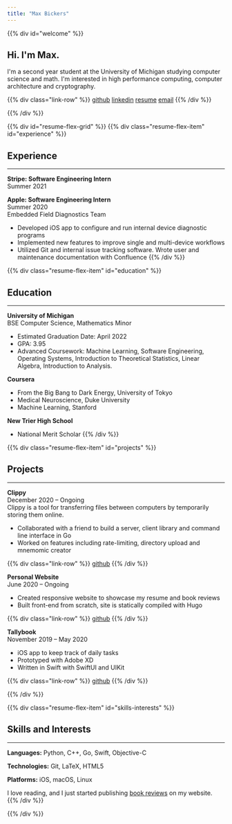 ```yaml
---
title: "Max Bickers"
---
```


{{% div id="welcome" %}}
## Hi. I'm Max.
I'm a second year student at the University of Michigan studying computer science and math. I'm interested in high performance computing, computer architecture and cryptography.

{{% div class="link-row" %}}
[github](https://github.com/mbickers)
[linkedin](https://www.linkedin.com/in/maxbickers)
[resume](/MaxBickersResume.pdf)
[email](mailto:mbickers@umich.edu)
{{% /div %}}

{{% /div %}}

{{% div id="resume-flex-grid" %}}
{{% div class="resume-flex-item" id="experience" %}}
## Experience
***
**Stripe: Software Engineering Intern**<br>
Summer 2021

**Apple: Software Engineering Intern**<br>
Summer 2020<br>
Embedded Field Diagnostics Team
- Developed iOS app to configure and run internal device diagnostic programs
- Implemented new features to improve single and multi-device workflows
- Utilized Git and internal issue tracking software. Wrote user and maintenance documentation with Confluence
{{% /div %}}

{{% div class="resume-flex-item" id="education" %}}
## Education
***
**University of Michigan**<br>
BSE Computer Science, Mathematics Minor
- Estimated Graduation Date: April 2022
- GPA: 3.95
- Advanced Coursework: Machine Learning, Software Engineering, Operating Systems, Introduction to Theoretical Statistics, Linear Algebra, Introduction to Analysis.<br>

**Coursera**
- From the Big Bang to Dark Energy, University of Tokyo
- Medical Neuroscience, Duke University
- Machine Learning, Stanford

**New Trier High School**
- National Merit Scholar
{{% /div %}}

{{% div class="resume-flex-item" id="projects" %}}
## Projects
***
**Clippy**<br>
December 2020 &ndash; Ongoing<br>
Clippy is a tool for transferring files between computers by temporarily storing them online.
- Collaborated with a friend to build a server, client library and command line interface in Go
- Worked on features including rate-limiting, directory upload and mnemomic creator

{{% div class="link-row" %}}
[github](https://github.com/evanweissburg/clippy)
{{% /div %}}

**Personal Website**<br>
June 2020 &ndash; Ongoing
- Created responsive website to showcase my resume and book reviews
- Built front-end from scratch, site is statically compiled with Hugo

{{% div class="link-row" %}}
[github](https://github.com/mbickers/personal-site)
{{% /div %}}

**Tallybook**<br>
November 2019 &ndash; May 2020
- iOS app to keep track of daily tasks
- Prototyped with Adobe XD
- Written in Swift with SwiftUI and UIKit

{{% div class="link-row" %}}
[github](https://github.com/mbickers/tallybook)
{{% /div %}}

{{% /div %}}

{{% div class="resume-flex-item" id="skills-interests" %}}
## Skills and Interests
***
**Languages:** Python, C++, Go, Swift, Objective-C

**Technologies:** Git, LaTeX, HTML5

**Platforms:** iOS, macOS, Linux

I love reading, and I just started publishing [book reviews](/bookshelf) on my website.
{{% /div %}}

{{% /div %}}
